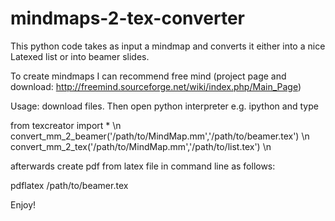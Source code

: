 mindmaps-2-tex-converter
========================


This python code takes as input a mindmap and converts it either into a nice Latexed list or into beamer slides.

To create mindmaps I can recommend free mind (project page and download: http://freemind.sourceforge.net/wiki/index.php/Main_Page)



Usage: download files. Then open python interpreter e.g. ipython and type

from texcreator import * \n
convert_mm_2_beamer('/path/to/MindMap.mm','/path/to/beamer.tex') \n
convert_mm_2_tex('/path/to/MindMap.mm','/path/to/list.tex') \n

afterwards create pdf from latex file in command line as follows:

pdflatex /path/to/beamer.tex


Enjoy!
